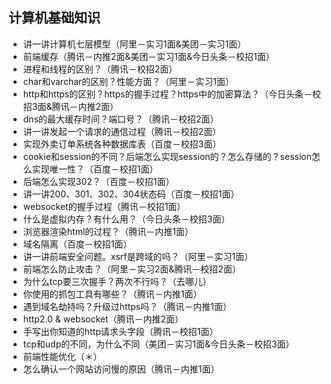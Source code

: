 ## 计算机基础知识
* 讲一讲计算机七层模型（阿里－实习1面&美团－实习1面）
* 前端缓存（腾讯－内推2面&美团－实习1面&今日头条－校招1面）
* 进程和线程的区别？（腾讯－校招2面）
* char和varchar的区别？性能方面？（阿里－实习1面）
* http和https的区别？https的握手过程？https中的加密算法？（今日头条－校招3面&腾讯－内推2面）
* dns的最大缓存时间？端口号？（腾讯－校招2面）
* 讲一讲发起一个请求的通信过程（腾讯－校招2面）
* 实现外卖订单系统各种数据库表（百度－校招3面）
* cookie和session的不同？后端怎么实现session的？怎么存储的？session怎么实现唯一性？（百度－校招1面）
* 后端怎么实现302？（百度－校招1面）
* 讲一讲200、301、302、304状态码（百度－校招1面）
* websocket的握手过程（腾讯－校招1面）
* 什么是虚拟内存？有什么用？（今日头条－校招3面）
* 浏览器渲染html的过程？（腾讯－内推1面）
* 域名隔离（百度－校招1面）
* 讲一讲前端安全问题。xsrf是跨域的吗？（阿里－实习1面）
* 前端怎么防止攻击？（阿里－实习2面&腾讯－校招2面）
* 为什么tcp要三次握手？两次不行吗？（去哪儿）
* 你使用的抓包工具有哪些？（腾讯－内推1面）
* 遇到域名劫持吗？升级过https吗？（腾讯－内推1面）
* http2.0 & websocket（腾讯－内推2面）
* 手写出你知道的http请求头字段（腾讯－校招1面）
* tcp和udp的不同，为什么不同（美团－实习1面&今日头条－校招3面）
* 前端性能优化（＊）
* 怎么确认一个网站访问慢的原因（腾讯－内推1面）